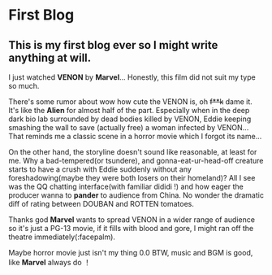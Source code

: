 # First Blog
## This is my first blog ever so I might write anything at will. 
I just watched **VENON** by **Marvel**... Honestly, this film did not suit my type so much. 

There's some rumor about wow how cute the VENON is, oh ~~f**k~~ dame it. It's like 
the **Alien** for almost half of the part. Especially when in the deep dark bio lab surrounded
by dead bodies killed by VENON, Eddie keeping smashing the wall to save (actually free) 
a woman infected by VENON... That reminds me a classic scene in a horror movie which I forgot its name...

On the other hand, the storyline doesn't sound like reasonable, at least for me. Why a
bad-tempered(or tsundere), and gonna-eat-ur-head-off creature starts to have a crush with Eddie suddenly without any
foreshadowing(maybe they were both losers on their homeland)? All I see was the QQ chatting interface(with familiar dididi !) and how eager the producer wanna
to **pander** to audience from China. No wonder the dramatic diff of rating between
DOUBAN and ROTTEN tomatoes.

Thanks god **Marvel** wants to spread VENON in a wider range of 
audience so it's just a PG-13 movie, if it fills with blood and gore, I might 
ran off the theatre immediately(:facepalm).

Maybe horror movie just isn't my thing 0.0 BTW, music and BGM is good, like **Marvel** always do ！

